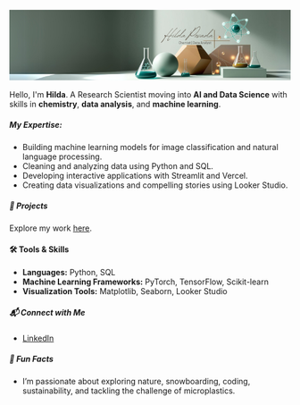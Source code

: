 ![Banner](Banner%20(800%20x%20200%20px).png)

Hello, I'm **Hilda**. A Research Scientist moving into **AI and Data Science** with skills in **chemistry**, **data analysis**, and **machine learning**.

##### My Expertise:  
- Building machine learning models for image classification and natural language processing.  
- Cleaning and analyzing data using Python and SQL.  
- Developing interactive applications with Streamlit and Vercel.  
- Creating data visualizations and compelling stories using Looker Studio.
  
##### 🌱 Projects  
Explore my work [here](https://github.com/hildaposada?tab=repositories).  

#### 🛠 Tools & Skills  
- **Languages:** Python, SQL  
- **Machine Learning Frameworks:** PyTorch, TensorFlow, Scikit-learn  
- **Visualization Tools:** Matplotlib, Seaborn, Looker Studio
  
##### 📬 Connect with Me  
- [LinkedIn](https://www.linkedin.com/in/hildaposada/)
  
##### 🌈 Fun Facts  
- I’m passionate about exploring nature, snowboarding, coding, sustainability, and tackling the challenge of microplastics.  
